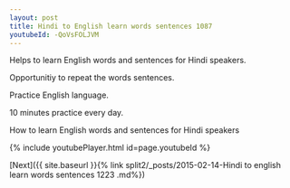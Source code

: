 ```yaml
---
layout: post
title: Hindi to English learn words sentences 1087 
youtubeId: -QoVsFOLJVM
---
```

 
 
Helps to learn English words and sentences for Hindi speakers.

Opportunitiy to repeat the words sentences. 

Practice English language. 
 
10 minutes practice every day. 
 
How to learn English words and sentences for Hindi speakers 
 
{% include youtubePlayer.html id=page.youtubeId %}
 
 
[Next]({{ site.baseurl }}{% link  split2/_posts/2015-02-14-Hindi to english learn words sentences 1223 .md%})
 
